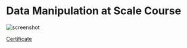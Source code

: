 # Data Manipulation at Scale Course
 
 ![screenshot](ProgressScreenshots/CERTIFICATE.jpeg)
 
 [Certificate](https://www.coursera.org/account/accomplishments/verify/CTBG5RH8ERPX?utm_source=link&utm_campaign=copybutton_certificate) 
